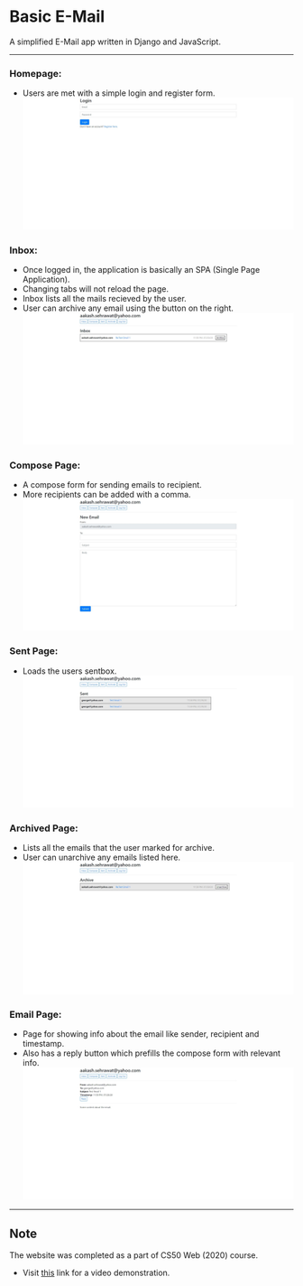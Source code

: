 # Basic E-Mail

A simplified E-Mail app written in Django and JavaScript.
___
### Homepage:
- Users are met with a simple login and register form.
![image](documents\img1.jpg)

### Inbox:
- Once logged in, the application is basically an SPA (Single Page Application).
- Changing tabs will not reload the page.
- Inbox lists all the mails recieved by the user.
- User can archive any email using the button on the right.
![image](documents\img2.jpg)

### Compose Page:
- A compose form for sending emails to recipient.
- More recipients can be added with a comma.
![image](documents\img3.jpg)

### Sent Page:
- Loads the users sentbox.
![image](documents\img4.jpg)

### Archived Page:
- Lists all the emails that the user marked for archive.
- User can unarchive any emails listed here.
![image](documents\img5.jpg)

### Email Page:
- Page for showing info about the email like sender, recipient and timestamp.
- Also has a reply button which prefills the compose form with relevant info.
![image](documents\img6.jpg)

___
## Note
The website was completed as a part of CS50 Web (2020) course.
* Visit [this](https://www.youtube.com/watch?v=fwKJ6RfQKZE) link for a video demonstration.